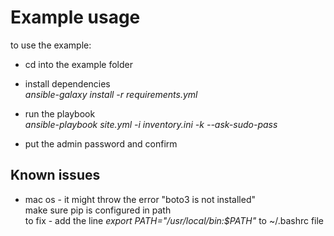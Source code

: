 
# Example usage

to use the example:
- cd into the example folder

- install dependencies \
  *ansible-galaxy install -r requirements.yml*

- run the playbook \
  *ansible-playbook site.yml -i inventory.ini -k --ask-sudo-pass*

- put the admin password and confirm

## Known issues

- mac os - it might throw the error "boto3 is not installed" \
  make sure pip is configured in path \
  to fix - add the line *export PATH="/usr/local/bin:$PATH"* to ~/.bashrc file

